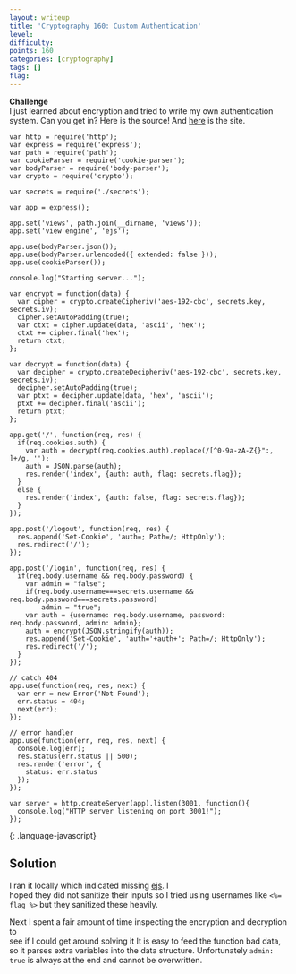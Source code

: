 ```yaml
---
layout: writeup
title: 'Cryptography 160: Custom Authentication'
level:
difficulty:
points: 160
categories: [cryptography]
tags: []
flag:
---
```

**Challenge**   
I just learned about encryption and tried to write my own authentication
system. Can you get in? Here is the source! And [here][1] is the site.

    var http = require('http');
    var express = require('express');
    var path = require('path');
    var cookieParser = require('cookie-parser');
    var bodyParser = require('body-parser');
    var crypto = require('crypto');
    
    var secrets = require('./secrets');
    
    var app = express();
    
    app.set('views', path.join(__dirname, 'views'));
    app.set('view engine', 'ejs');
    
    app.use(bodyParser.json());
    app.use(bodyParser.urlencoded({ extended: false }));
    app.use(cookieParser());
    
    console.log("Starting server...");
    
    var encrypt = function(data) {
      var cipher = crypto.createCipheriv('aes-192-cbc', secrets.key, secrets.iv);
      cipher.setAutoPadding(true);
      var ctxt = cipher.update(data, 'ascii', 'hex');
      ctxt += cipher.final('hex');
      return ctxt;
    };
    
    var decrypt = function(data) {
      var decipher = crypto.createDecipheriv('aes-192-cbc', secrets.key, secrets.iv);
      decipher.setAutoPadding(true);
      var ptxt = decipher.update(data, 'hex', 'ascii');
      ptxt += decipher.final('ascii');
      return ptxt;
    };
    
    app.get('/', function(req, res) {
      if(req.cookies.auth) {
        var auth = decrypt(req.cookies.auth).replace(/[^0-9a-zA-Z{}":, ]+/g, '');
        auth = JSON.parse(auth);
        res.render('index', {auth: auth, flag: secrets.flag});
      }
      else {
        res.render('index', {auth: false, flag: secrets.flag});
      }
    });
    
    app.post('/logout', function(req, res) {
      res.append('Set-Cookie', 'auth=; Path=/; HttpOnly');
      res.redirect('/');
    });
    
    app.post('/login', function(req, res) {
      if(req.body.username && req.body.password) {
        var admin = "false";
        if(req.body.username===secrets.username && req.body.password===secrets.password)
            admin = "true";
        var auth = {username: req.body.username, password: req.body.password, admin: admin};
        auth = encrypt(JSON.stringify(auth));
        res.append('Set-Cookie', 'auth='+auth+'; Path=/; HttpOnly');
        res.redirect('/');
      }
    });
    
    // catch 404
    app.use(function(req, res, next) {
      var err = new Error('Not Found');
      err.status = 404;
      next(err);
    });
    
    // error handler
    app.use(function(err, req, res, next) {
      console.log(err);
      res.status(err.status || 500);
      res.render('error', {
        status: err.status
      });
    });
    
    var server = http.createServer(app).listen(3001, function(){
      console.log("HTTP server listening on port 3001!");
    });
{: .language-javascript}

## Solution

I ran it locally which indicated missing [ejs][2]. I  
hoped they did not sanitize their inputs so I tried using usernames like
`<%=
flag %>` but they sanitized these heavily.

Next I spent a fair amount of time inspecting the encryption and
decryption to  
see if I could get around solving it It is easy to feed the function bad
data,  
so it parses extra variables into the data structure. Unfortunately
`admin:
true` is always at the end and cannot be overwritten.



[1]: http://107.170.122.6:3001/
[2]: https://github.com/tj/ejs